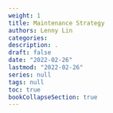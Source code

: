 ```yaml
---
weight: 1
title: Maintenance Strategy
authors: Lenny Lin
categories: 
description: .
draft: false
date: "2022-02-26"
lastmod: "2022-02-26"
series: null
tags: null
toc: true
bookCollapseSection: true
---
```




<!--more-->

